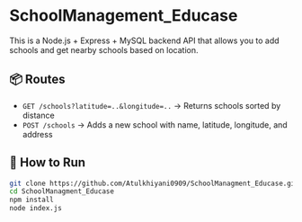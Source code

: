 # SchoolManagement_Educase

This is a Node.js + Express + MySQL backend API that allows you to add schools and get nearby schools based on location.

## 📦 Routes

- `GET /schools?latitude=..&longitude=..` → Returns schools sorted by distance  
- `POST /schools` → Adds a new school with name, latitude, longitude, and address

## 🚀 How to Run

```bash
git clone https://github.com/Atulkhiyani0909/SchoolManagment_Educase.git
cd SchoolManagment_Educase
npm install
node index.js
